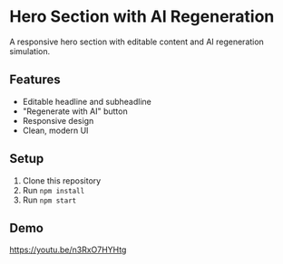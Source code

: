 # Hero Section with AI Regeneration

A responsive hero section with editable content and AI regeneration simulation.

## Features

- Editable headline and subheadline
- "Regenerate with AI" button
- Responsive design
- Clean, modern UI

## Setup

1. Clone this repository
2. Run `npm install`
3. Run `npm start`

## Demo

https://youtu.be/n3RxO7HYHtg
